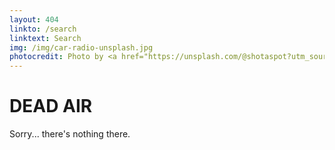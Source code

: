 ```yaml
---
layout: 404
linkto: /search
linktext: Search
img: /img/car-radio-unsplash.jpg
photocredit: Photo by <a href="https://unsplash.com/@shotaspot?utm_source=unsplash&amp;utm_medium=referral&amp;utm_content=creditCopyText">Frank Albrecht</a> on <a href="https://unsplash.com/s/photos/radio?utm_source=unsplash&amp;utm_medium=referral&amp;utm_content=creditCopyText">Unsplash</a>
---
```


# DEAD AIR

Sorry... there's nothing there.